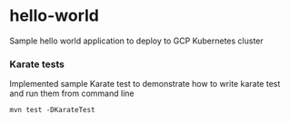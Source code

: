 # hello-world

Sample hello world application to deploy to GCP Kubernetes cluster

### Karate tests
Implemented sample Karate test to demonstrate how to write karate test
and run them from command line

```
mvn test -DKarateTest
```
